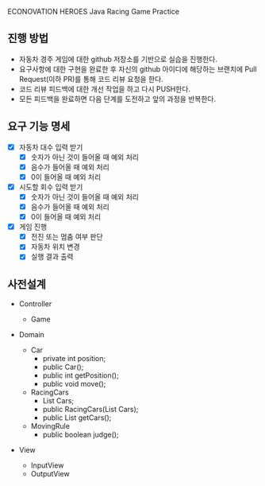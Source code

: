 ECONOVATION HEROES Java Racing Game Practice

## 진행 방법
* 자동차 경주 게임에 대한 github 저장소를 기반으로 실습을 진행한다.
* 요구사항에 대한 구현을 완료한 후 자신의 github 아이디에 해당하는 브랜치에 Pull Request(이하 PR)를 통해 코드 리뷰 요청을 한다.
* 코드 리뷰 피드백에 대한 개선 작업을 하고 다시 PUSH한다.
* 모든 피드백을 완료하면 다음 단계를 도전하고 앞의 과정을 반복한다.

## 요구 기능 명세
- [x] 자동차 대수 입력 받기
  - [x] 숫자가 아닌 것이 들어올 때 예외 처리
  - [x] 음수가 들어올 때 예외 처리
  - [x] 0이 들어올 때 예외 처리
- [x] 시도할 회수 입력 받기
  - [x] 숫자가 아닌 것이 들어올 때 예외 처리
  - [x] 음수가 들어올 때 예외 처리
  - [x] 0이 들어올 때 예외 처리
- [x] 게임 진행
  - [x] 전진 또는 멈춤 여부 판단
  - [x] 자동차 위치 변경
  - [x] 실행 결과 출력
  
## 사전설계
* Controller
  * Game
  
* Domain
  * Car
    * private int position;
    * public Car();
    * public int getPosition();
    * public void move();
  * RacingCars
    * List<Car> Cars;
    * public RacingCars(List<Car> Cars);
    * public List<Car> getCars();
  * MovingRule
    * public boolean judge();

* View
  * InputView
  * OutputView
